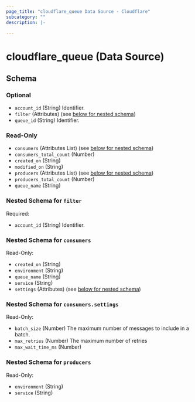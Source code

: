 ```yaml
---
page_title: "cloudflare_queue Data Source - Cloudflare"
subcategory: ""
description: |-
  
---
```


# cloudflare_queue (Data Source)




<!-- schema generated by tfplugindocs -->
## Schema

### Optional

- `account_id` (String) Identifier.
- `filter` (Attributes) (see [below for nested schema](#nestedatt--filter))
- `queue_id` (String) Identifier.

### Read-Only

- `consumers` (Attributes List) (see [below for nested schema](#nestedatt--consumers))
- `consumers_total_count` (Number)
- `created_on` (String)
- `modified_on` (String)
- `producers` (Attributes List) (see [below for nested schema](#nestedatt--producers))
- `producers_total_count` (Number)
- `queue_name` (String)

<a id="nestedatt--filter"></a>
### Nested Schema for `filter`

Required:

- `account_id` (String) Identifier.


<a id="nestedatt--consumers"></a>
### Nested Schema for `consumers`

Read-Only:

- `created_on` (String)
- `environment` (String)
- `queue_name` (String)
- `service` (String)
- `settings` (Attributes) (see [below for nested schema](#nestedatt--consumers--settings))

<a id="nestedatt--consumers--settings"></a>
### Nested Schema for `consumers.settings`

Read-Only:

- `batch_size` (Number) The maximum number of messages to include in a batch.
- `max_retries` (Number) The maximum number of retries
- `max_wait_time_ms` (Number)



<a id="nestedatt--producers"></a>
### Nested Schema for `producers`

Read-Only:

- `environment` (String)
- `service` (String)


